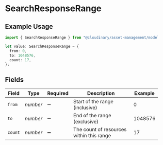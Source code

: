 # SearchResponseRange

## Example Usage

```typescript
import { SearchResponseRange } from "@cloudinary/asset-management/models/components";

let value: SearchResponseRange = {
  from: 0,
  to: 1048576,
  count: 17,
};
```

## Fields

| Field                                    | Type                                     | Required                                 | Description                              | Example                                  |
| ---------------------------------------- | ---------------------------------------- | ---------------------------------------- | ---------------------------------------- | ---------------------------------------- |
| `from`                                   | *number*                                 | :heavy_minus_sign:                       | Start of the range (inclusive)           | 0                                        |
| `to`                                     | *number*                                 | :heavy_minus_sign:                       | End of the range (exclusive)             | 1048576                                  |
| `count`                                  | *number*                                 | :heavy_minus_sign:                       | The count of resources within this range | 17                                       |